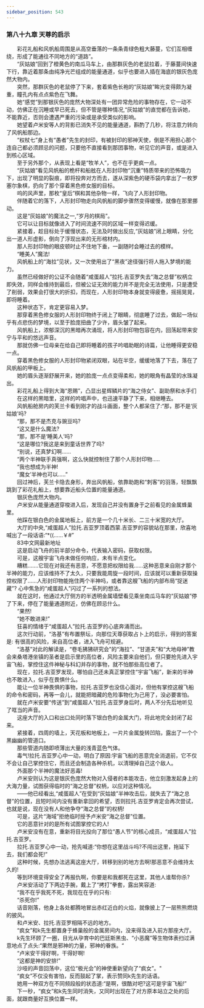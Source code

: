 ```yaml
---
sidebar_position: 543
---
```

### 第八十九章 天尊的启示  


　　彩花礼船和风帆船周围是从高空垂落的一条条青绿色粗大藤蔓，它们互相缠绕，形成了能通往不同地方的“道路”。  
　　“灰姑娘”回到了橙黄色的南瓜马车上，由那群灰色的老鼠拉着，于藤蔓间快速下行，靠近着那条由纯净光芒组成的能量通道，似乎也要进入插在海底的银灰色庞然大物内。  
　　突然，那群灰色的老鼠停了下来，套着紫色长袍的“灰姑娘”眸光变得颇为凝重，瞳孔内有点点紫色在飞舞。  
　　她“感觉”到那银灰色的庞然大物深处有一团异常危险的事物存在，它一动不动，仿佛正在沉睡或早已死去，但不管是哪种情况,“灰姑娘”的直觉都在告诉她，不能靠近，否则会遭遇严重的污染或是承受类似的影响。  
　　她望着卢米安等人的背影已消失不见的能量通道，斟酌了几秒，将注意力转向了风帆船那边。  
　　“权杖七”身上有“愚者”先生的封印，有被封印的邪神天使，倒是不用担心那个连自己都必须顾忌的问题，只要他不直接看到那团事物，听见它的声音，或是进入到核心区域。  
　　至于另外那个，从表现上看是“牧羊人”，也不在乎更疯一点。  
　　“灰姑娘”看见风帆船的桅杆和船舷在人形封印物“沉重”特质带来的恐怖吸力下，出现了明显的裂痕，即将投奔对方而去，遂从深紫色的硬币袋内拿出了一枚罗塞尔象棋，扔向了那个穿着黑色修女服的目标。  
　　呜的风声里，那枚“皇后”棋和其他杂物一样，飞向了人形封印物。  
　　伴随着它的落下，人形封印物走向风帆船的脚步骤然变得缓慢，就像在那里挪动。  
　　这是“灰姑娘”的魔法之一,“岁月的棋局”。  
　　它可以让目标就像进入了时间流速不同的区域一样变得迟缓。  
　　紧接着，趁目标处于缓慢状态，无法及时做出反应,“灰姑娘”闭上眼睛，分化出一道人形虚影，倒向了浮现出来的无形棺材内。  
　　那人形封印物的眼皮顿时止不住地下垂，一副随时会睡过去的模样。  
　　“睡美人”魔法!  
　　风帆船上的“海拉”见状，又一次使用出了“黑夜”途径强行将人拖入梦境的能力。  
　　虽然已经做好的公证不会随着“咸蛋超人”拉托.吉亚罗失去“海之总督”权柄立即失效，同样会维持到最后，但被公证无效的能力并不是完全无法使用，只是遭受了削弱，效果会打很大的折扣，而现在，人形封印物本身就变得疲惫，摇摇晃晃，即将睡着。  
　　这种状态下，肯定更容易入梦。  
　　那穿着黑色修女服的人形封印物终于闭上了眼睛，彻底睡了过去，做起一场似乎有点悲伤的梦境，以至于脸庞扭曲了少许，眉头皱了起来。  
　　风帆船上，浓郁深沉的黑暗再次涌现，将人形封印物包容在内，回荡起带来安宁与平和的悠远声音。  
　　那就仿佛一位母亲在给自己即将睡着的孩子吟唱助眠的诗篇，让他睡得更安稳一点。  
　　穿着黑色修女服的人形封印物紧闭双眼，站在半空，缓缓地落了下去，落在了风帆船的甲板上。  
　　她的眉头逐渐舒展开来，她的脸庞一点点变得柔和，她的眼角有晶莹的水珠凝出。  
　　彩花礼船上得到大海“恩赐”，凸显出星辉鳞片的“海之侍女”、副助祭和水手们  
　　在这样的黑暗里，这样的吟唱声中，也迅速平静了下来，相继睡去。  
　　风帆船舱房内的芙兰卡看到刚才的战斗画面，整个人都呆住了:“那，那不是‘灰姑娘’吗?  
　　“那，那不是杰克与豌豆吗?  
　　“这又是什么魔法?  
　　“那，那不是‘睡美人’吗?  
　　“这是哪位?我这是来到童话世界了吗?  
　　“别说，还真梦幻啊……  
　　“两个半神联手真强啊，这么快就控制住了那个人形封印物.....  
　　“我也想成为半神!  
　　“魔女’半神也可以.....”  
　　回过神后，芙兰卡隐去身形，奔出风帆船，依靠助跑和“刺客”的羽落，轻飘飘跳到了彩花礼船上，想要靠近船头位置的能量通道。  
　　银灰色庞然大物内。  
　　卢米安从能量通道穿梭进入后，发现自己并没有置身于之前看见的金属蜂巢里。  
　　他踩在银白色的金属地板上，前方是一个几十米长、二三十米宽的大厅。  
　　大厅的中央,“咸蛋超人”拉托.吉亚罗顶着西蒙.吉亚罗的容貌站在那里，欣喜地喊出了一段话语:“*((......￥#”  
　　83中文网最新地址  
　　这是启动飞舟的前半部分命令，代表输入密码，获取权限。  
　　可是，这艘宇宙飞舟未做任何响应，未有半点变化。  
　　糟糕.……它现在对我还有恶意，不愿意把权限给我……这种恶意来自刚才那个半神的能力，应该维持不了太久，只要我能周旋一段时间，应该就可以重新获取操控权限了……人形封印物能拖住两个半神吗，或者靠这艘飞船的内部布局“捉迷藏”? 心中焦急的“咸蛋超人”闪过了一系列的想法。  
　　就在这时，他通过大厅侧方的半透明金属墙壁看见乘坐南瓜马车的“灰姑娘”停了下来，停在了能量通道附近，仿佛在顾忌什么。  
　　“果然!  
　　“她不敢进来!”  
　　狂喜的情绪于“咸蛋超人”拉托.吉亚罗的心底奔涌而出。  
　　这次行动前，“洛基”有布置祭坛，向那位天尊获取占卜上的启示，得到的答案是: 有很高的风险，来自高位者，进入飞舟可规避。  
　　“洛基”对此的解读是，“卷毛狒狒研究会”的“海拉”、“甘道夫”和“大地母神”教会来桑塔港坐镇的圣者是启示里的高位者，风险主要来自他们，但只要抢先进入宇宙飞船，掌控住这件神秘与科幻并存的事物，就不怕那些高位者了。  
　　现在，拉托.吉亚罗发现，哪怕自己还未真正掌控住“宇宙飞船”，新来的半神也不敢进入，似乎在畏惧什么。  
　　能让一位半神畏惧的事物，拉托.吉亚罗也没信心面对，但他有掌控这艘飞船的命令和密码，再等一会儿，就能把暗藏的危险事物化为己用了，没必要害怕。  
　　就在卢米安要“传送”到“咸蛋超人”拉托.吉亚罗身后时，两人不分先后地听见了哐当的声音。  
　　这座大厅的入口和出口处同时落下银白色的金属大门，将此地完全封闭了起来。  
　　紧接着，四周的墙上，天花板和地板上，一片片金属旋转凹陷，露出了一个个黑幽幽的管道口。  
　　那些管道内随即喷薄出大量的浅青蓝色气体。  
　　毒气!拉托.吉亚罗心中一动，明白了原因:宇宙飞船的恶意完全消退前，它不仅不会让自己掌控住它，而且还会制造各种杀机，以清理掉自己这个敌人。  
　　外面那个半神的魔法好恶毒!  
　　卢米安则认为这是银灰色庞然大物对入侵者的本能攻击，他立刻激发起身上的大海力量，试图获得临时的“海之总督”权柄，以应对这种情况。  
　　——他已经看出,“咸蛋超人”在受到“灰姑娘”半神攻击后，就失去了“海之总督”的位置，且短时间内没有重新拿回的希望，否则拉托.吉亚罗肯定会再次尝试，也就是说，现在没有人和他争夺“海之总督”的权柄!  
　　可是，这片“海域”拒绝临时授予卢米安“海之总督”位置。  
　　它的恶意针对的是所有试图掌控它的人!  
　　卢米安没有在意，重新将目光投向了那位“愚人节”的核心成员，“咸蛋超人”拉托.吉亚罗。  
　　拉托.吉亚罗心中一动，抢先喊道:“你想在这里战斗吗?不闯出这里，拖延下去，我们都会死!”  
　　这种时候，先想办法逃离这座大厅，转移到别的地方去啊!那恶意不会维持太久的!  
　　等到环境变得安全了再报仇啊，你要是和我都死在这里，其他人谁帮你杀?  
　　卢米安活动了下两边手腕，戴上了“拷打”拳套，露出笑容道:  
　　“我不在乎我死不死，我现在在乎的只有:  
　　“杀死你!”  
　　话音刚落，他身上各处都腾地冒出赤红近白的火焰，就像披上了一层熊熊燃烧的披风。  
　　和卢米安、拉托.吉亚罗相隔不远的地方。  
　　“疯女”和k先生都置身于蜂巢般的金属房间内，没来得及进入前方那座大厅。  
　　k先生环顾了一圈，目光从孕育中的巴廷斯黑虫、“小恶魔”等生物体表扫过满意地点了点头:“果然是邪神的力量，邪神的眷族。“  
　　“卢米安干得好啊，干得好啊!  
　　“这都是神的安排!”  
　　沙哑的声音回荡中，这位“极光会”的神使重新望向了“疯女”。"  
　　“疯女”不仅没有害怕，反而鼓起了掌，表示赞同k先生的话语。  
　　她用一种双方在不同频段般的状态道:“是啊，很酷对吧?这可是宇宙飞船!”  
　　下一秒，“疯女”和k先生同时消失，又同时出现在了对方原本站立之处的后面，就跟商量好互换位置一样。  
